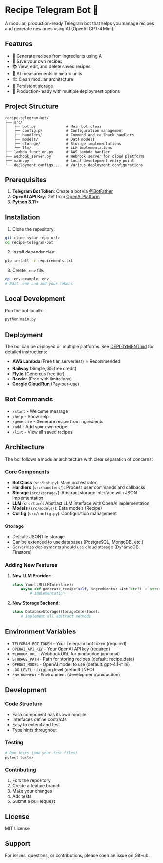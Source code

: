 # Recipe Telegram Bot 🍳

A modular, production-ready Telegram bot that helps you manage recipes and generate new ones using AI (OpenAI GPT-4 Mini).

## Features

- 🤖 Generate recipes from ingredients using AI
- 📝 Save your own recipes
- 📚 View, edit, and delete saved recipes
- 📏 All measurements in metric units
- 🏗️ Clean modular architecture
- 💾 Persistent storage
- 🚀 Production-ready with multiple deployment options

## Project Structure

```
recipe-telegram-bot/
├── src/
│   ├── bot.py              # Main bot class
│   ├── config.py           # Configuration management
│   ├── handlers/           # Command and callback handlers
│   ├── models/             # Data models
│   ├── storage/            # Storage implementations
│   └── llm/                # LLM implementations
├── lambda_function.py      # AWS Lambda handler
├── webhook_server.py       # Webhook server for cloud platforms
├── main.py                 # Local development entry point
└── deployment configs...   # Various deployment configurations
```

## Prerequisites

1. **Telegram Bot Token**: Create a bot via [@BotFather](https://t.me/botfather)
2. **OpenAI API Key**: Get from [OpenAI Platform](https://platform.openai.com/)
3. **Python 3.11+**

## Installation

1. Clone the repository:
```bash
git clone <your-repo-url>
cd recipe-telegram-bot
```

2. Install dependencies:
```bash
pip install -r requirements.txt
```

3. Create `.env` file:
```bash
cp .env.example .env
# Edit .env and add your tokens
```

## Local Development

Run the bot locally:
```bash
python main.py
```

## Deployment

The bot can be deployed on multiple platforms. See [DEPLOYMENT.md](DEPLOYMENT.md) for detailed instructions:

- **AWS Lambda** (Free tier, serverless) ⭐ Recommended
- **Railway** (Simple, $5 free credit)
- **Fly.io** (Generous free tier)
- **Render** (Free with limitations)
- **Google Cloud Run** (Pay-per-use)

## Bot Commands

- `/start` - Welcome message
- `/help` - Show help
- `/generate` - Generate recipe from ingredients
- `/add` - Add your own recipe
- `/list` - View all saved recipes

## Architecture

The bot follows a modular architecture with clear separation of concerns:

### Core Components

- **Bot Class** (`src/bot.py`): Main orchestrator
- **Handlers** (`src/handlers/`): Process user commands and callbacks
- **Storage** (`src/storage/`): Abstract storage interface with JSON implementation
- **LLM** (`src/llm/`): Abstract LLM interface with OpenAI implementation
- **Models** (`src/models/`): Data models (Recipe)
- **Config** (`src/config.py`): Configuration management

### Storage

- Default: JSON file storage
- Can be extended to use databases (PostgreSQL, MongoDB, etc.)
- Serverless deployments should use cloud storage (DynamoDB, Firestore)

### Adding New Features

1. **New LLM Provider:**
   ```python
   class YourLLM(LLMInterface):
       async def generate_recipe(self, ingredients: List[str]) -> str:
           # Implementation
   ```

2. **New Storage Backend:**
   ```python
   class DatabaseStorage(StorageInterface):
       # Implement all abstract methods
   ```

## Environment Variables

- `TELEGRAM_BOT_TOKEN` - Your Telegram bot token (required)
- `OPENAI_API_KEY` - Your OpenAI API key (required)
- `WEBHOOK_URL` - Webhook URL for production (optional)
- `STORAGE_PATH` - Path for storing recipes (default: recipe_data)
- `OPENAI_MODEL` - OpenAI model to use (default: gpt-4.1-mini)
- `LOG_LEVEL` - Logging level (default: INFO)
- `ENVIRONMENT` - Environment (development/production)

## Development

### Code Structure

- Each component has its own module
- Interfaces define contracts
- Easy to extend and test
- Type hints throughout

### Testing

```bash
# Run tests (add your test files)
pytest tests/
```

### Contributing

1. Fork the repository
2. Create a feature branch
3. Make your changes
4. Add tests
5. Submit a pull request

## License

MIT License

## Support

For issues, questions, or contributions, please open an issue on GitHub.